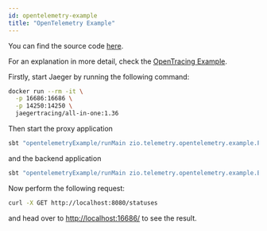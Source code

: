 ```yaml
---
id: opentelemetry-example
title: "OpenTelemetry Example"
---
```


You can find the source code [here](https://github.com/zio/zio-telemetry/tree/master/opentracing-example).

For an explanation in more detail, check the [OpenTracing Example](opentracing-example.md).

Firstly, start Jaeger by running the following command:
```bash
docker run --rm -it \
  -p 16686:16686 \
  -p 14250:14250 \
  jaegertracing/all-in-one:1.36
```

Then start the proxy application
```bash
sbt "opentelemetryExample/runMain zio.telemetry.opentelemetry.example.ProxyApp"
```
and the backend application

```bash
sbt "opentelemetryExample/runMain zio.telemetry.opentelemetry.example.BackendApp"
```
Now perform the following request:
```bash
curl -X GET http://localhost:8080/statuses
```
and head over to [http://localhost:16686/](http://localhost:16686/) to see the result.